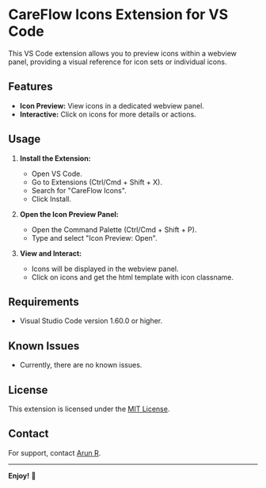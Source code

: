 # CareFlow Icons  Extension for VS Code

This VS Code extension allows you to preview icons within a webview panel, providing a visual reference for icon sets or individual icons.

## Features

- **Icon Preview:** View icons in a dedicated webview panel.
- **Interactive:** Click on icons for more details or actions.

## Usage

1. **Install the Extension:**
   - Open VS Code.
   - Go to Extensions (Ctrl/Cmd + Shift + X).
   - Search for "CareFlow Icons".
   - Click Install.

2. **Open the Icon Preview Panel:**
   - Open the Command Palette (Ctrl/Cmd + Shift + P).
   - Type and select "Icon Preview: Open".

3. **View and Interact:**
   - Icons will be displayed in the webview panel.
   - Click on icons and get the html template with icon classname.

## Requirements

- Visual Studio Code version 1.60.0 or higher.

## Known Issues

- Currently, there are no known issues.

## License

This extension is licensed under the [MIT License](LICENSE).

## Contact

For support, contact [Arun R](mailto:arunr@carestack.com).

---

**Enjoy!** 🎉


